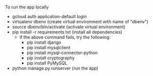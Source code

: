 To run the app locally

- gcloud auth application-default login
- virtualenv dbenv (create virtual environment with name of "dbenv")
- source dbenv/bin/activate (activate virtual environment)
- pip install -r requirements.txt (install all dependencies)
    - if the above command fails, try the following:
        - pip install django
        - pip install mysqlclient
        - pip install mysql-connector-python
        - pip install cryptography
        - pip install PyMySQL
- python manage.py runserver (run the app)

